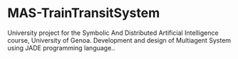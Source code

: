 # MAS-TrainTransitSystem
University project for the Symbolic And Distributed Artificial Intelligence course, University of Genoa. Development and design of Multiagent System using JADE programming language..
